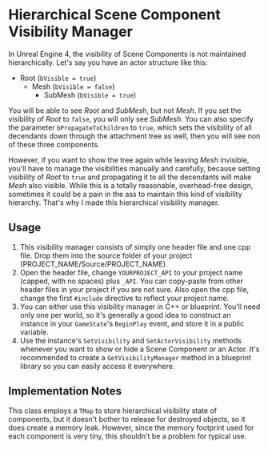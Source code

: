 # Hierarchical Scene Component Visibility Manager
In Unreal Engine 4, the visibility of Scene Components is not maintained hierarchically. Let's say you have an actor structure like this:

- Root  (`bVisible = true`)
  - Mesh  (`bVisible = false`)
    - SubMesh (`bVisible = true`)
    
You will be able to see *Root* and *SubMesh*, but not *Mesh*.
If you set the visibility of *Root* to `false`, you will only see *SubMesh*. You can also specify the parameter `bPropagateToChildren` to `true`, which sets the visibility of all decendants down through the attachment tree as well, then you will see non of these three components.

However, if you want to show the tree again while leaving *Mesh* invisible, you'll have to manage the visibilities manually and carefully, because setting visibility of *Root* to `true` and propagating it to all the decendants will make *Mesh* also visible. While this is a totally reasonable, overhead-free design, sometimes it could be a pain in the ass to maintain this kind of visibility hierarchy. That's why I made this hierarchical visibility manager.

## Usage
1. This visibility manager consists of simply one header file and one cpp file. Drop them into the source folder of your project (PROJECT_NAME/Source/PROJECT_NAME).
2. Open the header file, change `YOURPROJECT_API` to your project name (capped, with no spaces) plus `_API`. You can copy-paste from other header files in your project if you are not sure. Also open the cpp file, change the first `#include` directive to reflect your project name.
3. You can either use this visibility manager in C++ or blueprint. You'll need only one per world, so it's generally a good idea to construct an instance in your `GameState`'s `BeginPlay` event, and store it in a public variable.
4. Use the instance's `SetVisibility` and `SetActorVisibility` methods whenever you want to show or hide a Scene Component or an Actor. It's recommended to create a `GetVisibilityManager` method in a blueprint library so you can easily access it everywhere.

## Implementation Notes
This class employs a `TMap` to store hierarchical visibility state of components, but it doesn't bother to release for destroyed objects, so it does create a memory leak. However, since the memory footprint used for each component is very tiny, this shouldn't be a problem for typical use.
